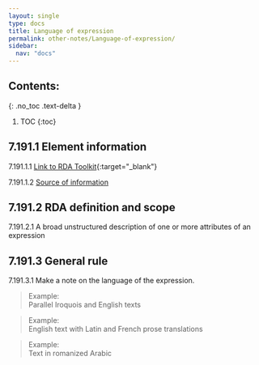 ```yaml
---
layout: single
type: docs
title: Language of expression
permalink: other-notes/Language-of-expression/
sidebar:
  nav: "docs"
---
```


## Contents:
{: .no_toc .text-delta }

1. TOC
{:toc}

## 7.191.1 Element information

<a name="7.191.1.1">7.191.1.1</a> [Link to RDA Toolkit](https://beta.rdatoolkit.org/Content/Index?externalId=en-US_ala-b7de61e2-fe4b-3cc3-a4a2-7a3c4c55b4fc){:target="_blank"}

<a name="7.191.1.2">7.191.1.2</a> [Source of information](/DCRMR/other-notes/)

## 7.191.2 RDA definition and scope

<a name="7.191.2.1">7.191.2.1</a> A broad unstructured description of one or more attributes of an expression 

## 7.191.3 General rule

<a name="7.191.3.1">7.191.3.1</a> Make a note on the language of the expression. 

>Example:  
>Parallel Iroquois and English texts

>Example:  
>English text with Latin and French prose translations

>Example:  
>Text in romanized Arabic